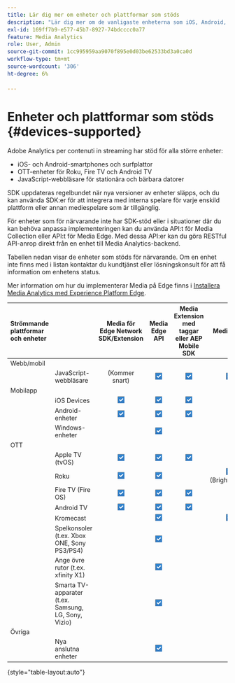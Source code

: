 ```yaml
---
title: Lär dig mer om enheter och plattformar som stöds
description: "Lär dig mer om de vanligaste enheterna som iOS, Android, OTT-enheter och JavaScript-webbläsare som Adobe Analytics per contenuti in streaming stöder."
exl-id: 169ff7b9-e577-45b7-8927-74bdcccc0a77
feature: Media Analytics
role: User, Admin
source-git-commit: 1cc995959aa9070f895e0d03be62533bd3a0ca0d
workflow-type: tm+mt
source-wordcount: '306'
ht-degree: 6%

---
```


# Enheter och plattformar som stöds {#devices-supported}

Adobe Analytics per contenuti in streaming har stöd för alla större enheter:

* iOS- och Android-smartphones och surfplattor
* OTT-enheter för Roku, Fire TV och Android TV
* JavaScript-webbläsare för stationära och bärbara datorer

SDK uppdateras regelbundet när nya versioner av enheter släpps, och du kan använda SDK:er för att integrera med interna spelare för varje enskild plattform eller annan mediespelare som är tillgänglig.

För enheter som för närvarande inte har SDK-stöd eller i situationer där du kan behöva anpassa implementeringen kan du använda API:t för Media Collection eller API:t för Media Edge. Med dessa API:er kan du göra RESTful API-anrop direkt från en enhet till Media Analytics-backend.

Tabellen nedan visar de enheter som stöds för närvarande. Om en enhet inte finns med i listan kontaktar du kundtjänst eller lösningskonsult för att få information om enhetens status.

Mer information om hur du implementerar Media på Edge finns i [Installera Media Analytics med Experience Platform Edge](/help/implementation/edge/implementation-edge.md).

| Strömmande plattformar och enheter | | Media för Edge Network SDK/Extension | Media Edge API | Media Extension med taggar eller AEP Mobile SDK | Media SDK | Media Collection API |
|:---|:---|:---:|:---:|:---:|:---:|:---:|
| Webb/mobil | | | | | |
| | JavaScript-webbläsare | (Kommer snart) | ![Stöds](/help/assets/icon-blue-check.png) | ![Stöds](/help/assets/icon-blue-check.png) | ![Stöds](/help/assets/icon-blue-check.png) | ![Stöds](/help/assets/icon-blue-check.png) |
| Mobilapp | | | | | |
| | iOS Devices | ![Stöds](/help/assets/icon-blue-check.png) | ![Stöds](/help/assets/icon-blue-check.png) | ![Stöds](/help/assets/icon-blue-check.png) | | ![Stöds](/help/assets/icon-blue-check.png) | |
| | Android-enheter | ![Stöds](/help/assets/icon-blue-check.png) | ![Stöds](/help/assets/icon-blue-check.png) | ![Stöds](/help/assets/icon-blue-check.png) | | ![Stöds](/help/assets/icon-blue-check.png) |
| | Windows-enheter | | ![Stöds](/help/assets/icon-blue-check.png) | | | ![Stöds](/help/assets/icon-blue-check.png) |
| OTT | | | | | | |
| | Apple TV (tvOS) | ![Stöds](/help/assets/icon-blue-check.png) | ![Stöds](/help/assets/icon-blue-check.png) | ![Stöds](/help/assets/icon-blue-check.png) | | ![Stöds](/help/assets/icon-blue-check.png) |
| | Roku | ![Stöds](/help/assets/icon-blue-check.png) | ![Stöds](/help/assets/icon-blue-check.png) | | ![Stöds](/help/assets/icon-blue-check.png)<br>(BrightScript) | ![Stöds](/help/assets/icon-blue-check.png)<br>(inbyggt) |
| | Fire TV (Fire OS) | ![Stöds](/help/assets/icon-blue-check.png) | ![Stöds](/help/assets/icon-blue-check.png) | ![Stöds](/help/assets/icon-blue-check.png) | | ![Stöds](/help/assets/icon-blue-check.png) |
| | Android TV | ![Stöds](/help/assets/icon-blue-check.png) | ![Stöds](/help/assets/icon-blue-check.png) | ![Stöds](/help/assets/icon-blue-check.png) | | ![Stöds](/help/assets/icon-blue-check.png) |
| | Kromecast | | ![Stöds](/help/assets/icon-blue-check.png) | | ![Stöds](/help/assets/icon-blue-check.png) | ![Stöds](/help/assets/icon-blue-check.png) |
| | Spelkonsoler (t.ex. Xbox ONE, Sony PS3/PS4) | | ![Stöds](/help/assets/icon-blue-check.png) | | | ![Stöds](/help/assets/icon-blue-check.png) |
| | Ange övre rutor (t.ex. xfinity X1) | | ![Stöds](/help/assets/icon-blue-check.png) | | | ![Stöds](/help/assets/icon-blue-check.png) |
| | Smarta TV-apparater (t.ex. Samsung, LG, Sony, Vizio) | | ![Stöds](/help/assets/icon-blue-check.png) | | | ![Stöds](/help/assets/icon-blue-check.png) |
| Övriga | | | | | | |
| | Nya anslutna enheter | | ![Stöds](/help/assets/icon-blue-check.png) | | | ![Stöds](/help/assets/icon-blue-check.png) |

{style="table-layout:auto"}
